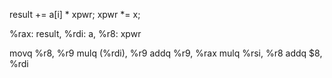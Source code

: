 
result += a[i] * xpwr;
xpwr *= x;


%rax: result, %rdi: a, %r8: xpwr

movq %r8, %r9
mulq (%rdi), %r9
addq %r9, %rax
mulq %rsi, %r8
addq $8, %rdi
